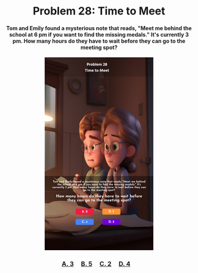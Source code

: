 <h1 align="center">
Problem 28: Time to Meet
</h1>

<h4 align="center">
Tom and Emily found a mysterious note that reads, "Meet me behind the school at 6 pm if you want to find the missing medals." It's currently 3 pm. How many hours do they have to wait before they can go to the meeting spot?
</h4>

<p align="center">
<img src="problem_28.png" height="512"/>
</p>

<h3 align="center"><span><a href="https://raw.githubusercontent.com/rain1024/math/main/assets/win0.png">A. 3</a></span>&nbsp;&nbsp;&nbsp;&nbsp;
<span><a href="https://raw.githubusercontent.com/rain1024/math/main/assets/lose0.png">B. 5</a></span>&nbsp;&nbsp;&nbsp;&nbsp;
<span><a href="https://raw.githubusercontent.com/rain1024/math/main/assets/lose0.png">C. 2</a></span>&nbsp;&nbsp;&nbsp;&nbsp;
<span><a href="https://raw.githubusercontent.com/rain1024/math/main/assets/lose0.png">D. 4</a></span>&nbsp;&nbsp;&nbsp;&nbsp;
</h3>